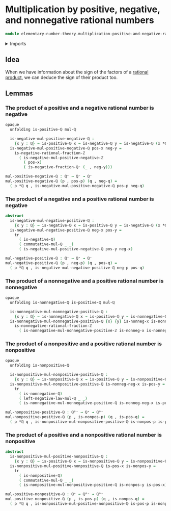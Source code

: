 # Multiplication by positive, negative, and nonnegative rational numbers

```agda
module elementary-number-theory.multiplication-positive-and-negative-rational-numbers where
```

<details><summary>Imports</summary>

```agda
open import elementary-number-theory.multiplication-nonnegative-rational-numbers
open import elementary-number-theory.multiplication-positive-and-negative-integers
open import elementary-number-theory.multiplication-rational-numbers
open import elementary-number-theory.negative-rational-numbers
open import elementary-number-theory.nonnegative-rational-numbers
open import elementary-number-theory.nonpositive-rational-numbers
open import elementary-number-theory.positive-rational-numbers
open import elementary-number-theory.rational-numbers

open import foundation.dependent-pair-types
open import foundation.transport-along-identifications
```

</details>

## Idea

When we have information about the sign of the factors of a
[rational](elementary-number-theory.rational-numbers.md)
[product](elementary-number-theory.multiplication-rational-numbers.md), we can
deduce the sign of their product too.

## Lemmas

### The product of a positive and a negative rational number is negative

```agda
opaque
  unfolding is-positive-ℚ mul-ℚ

  is-negative-mul-positive-negative-ℚ :
    {x y : ℚ} → is-positive-ℚ x → is-negative-ℚ y → is-negative-ℚ (x *ℚ y)
  is-negative-mul-positive-negative-ℚ pos-x neg-y =
    is-negative-rational-fraction-ℤ
      ( is-negative-mul-positive-negative-ℤ
        ( pos-x)
        ( is-negative-fraction-ℚ⁻ (_ , neg-y)))

mul-positive-negative-ℚ : ℚ⁺ → ℚ⁻ → ℚ⁻
mul-positive-negative-ℚ (p , pos-p) (q , neg-q) =
  ( p *ℚ q , is-negative-mul-positive-negative-ℚ pos-p neg-q)
```

### The product of a negative and a positive rational number is negative

```agda
abstract
  is-negative-mul-negative-positive-ℚ :
    {x y : ℚ} → is-negative-ℚ x → is-positive-ℚ y → is-negative-ℚ (x *ℚ y)
  is-negative-mul-negative-positive-ℚ neg-x pos-y =
    tr
      ( is-negative-ℚ)
      ( commutative-mul-ℚ _ _)
      ( is-negative-mul-positive-negative-ℚ pos-y neg-x)

mul-negative-positive-ℚ : ℚ⁻ → ℚ⁺ → ℚ⁻
mul-negative-positive-ℚ (p , neg-p) (q , pos-q) =
  ( p *ℚ q , is-negative-mul-negative-positive-ℚ neg-p pos-q)
```

### The product of a nonnegative and a positive rational number is nonnegative

```agda
opaque
  unfolding is-nonnegative-ℚ is-positive-ℚ mul-ℚ

  is-nonnegative-mul-nonnegative-positive-ℚ :
    {x y : ℚ} → is-nonnegative-ℚ x → is-positive-ℚ y → is-nonnegative-ℚ (x *ℚ y)
  is-nonnegative-mul-nonnegative-positive-ℚ {x} {y} is-nonneg-x is-nonneg-y =
    is-nonnegative-rational-fraction-ℤ
      ( is-nonnegative-mul-nonnegative-positive-ℤ is-nonneg-x is-nonneg-y)
```

### The product of a nonpositive and a positive rational number is nonpositive

```agda
opaque
  unfolding is-nonpositive-ℚ

  is-nonpositive-mul-nonpositive-positive-ℚ :
    {x y : ℚ} → is-nonpositive-ℚ x → is-positive-ℚ y → is-nonpositive-ℚ (x *ℚ y)
  is-nonpositive-mul-nonpositive-positive-ℚ is-nonneg-neg-x is-pos-y =
    tr
      ( is-nonnegative-ℚ)
      ( left-negative-law-mul-ℚ _ _)
      ( is-nonnegative-mul-nonnegative-positive-ℚ is-nonneg-neg-x is-pos-y)

mul-nonpositive-positive-ℚ : ℚ⁰⁻ → ℚ⁺ → ℚ⁰⁻
mul-nonpositive-positive-ℚ (p , is-nonpos-p) (q , is-pos-q) =
  ( p *ℚ q , is-nonpositive-mul-nonpositive-positive-ℚ is-nonpos-p is-pos-q)
```

### The product of a positive and a nonpositive rational number is nonpositive

```agda
abstract
  is-nonpositive-mul-positive-nonpositive-ℚ :
    {x y : ℚ} → is-positive-ℚ x → is-nonpositive-ℚ y → is-nonpositive-ℚ (x *ℚ y)
  is-nonpositive-mul-positive-nonpositive-ℚ is-pos-x is-nonpos-y =
    tr
      ( is-nonpositive-ℚ)
      ( commutative-mul-ℚ _ _)
      ( is-nonpositive-mul-nonpositive-positive-ℚ is-nonpos-y is-pos-x)

mul-positive-nonpositive-ℚ : ℚ⁺ → ℚ⁰⁻ → ℚ⁰⁻
mul-positive-nonpositive-ℚ (p , is-pos-p) (q , is-nonpos-q) =
  ( p *ℚ q , is-nonpositive-mul-positive-nonpositive-ℚ is-pos-p is-nonpos-q)
```
